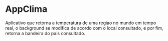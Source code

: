 # AppClima
Aplicativo que retorna a temperatura de uma regiao no mundo em tempo real, o background se modifica de acordo com o local consultado, e por fim, retorna a bandeira do pais consultado. 
